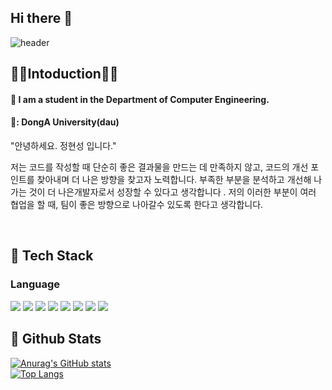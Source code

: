 ## Hi there 👋 

<div>
  
  <!--Header-->
  ![header](https://capsule-render.vercel.app/api?type=waving&color=gradient&height=300&section=header&text=Good%20to%20see%20you%20%F0%9F%A4%97)
  
</div>

<div>
  <!--Body-->
  
  ## 🙇‍♂️Intoduction🙇‍♂️
  #### :raising_hand: I am a student in the Department of Computer Engineering.<br/>
  #### 🏫: DongA University(dau)
  <div>
"안녕하세요. 정현성 입니다."

저는 코드를 작성할 때 단순히 좋은 결과물을 만드는 데 만족하지 않고, 코드의 개선 포인트를 찾아내며 더 나은 방향을 찾고자 노력합니다. 부족한 부분을 분석하고 개선해 나가는 것이 더 나은개발자로서 성장할 수 있다고 생각합니다 . 저의 이러한 부분이 여러 협업을 할 때, 팀이 좋은 방향으로 나아갈수 있도록 한다고 생각합니다.
</div>
  <br/>
  
  ## 🧱 Tech Stack
  ### Language
  <!--Python-->
  <img src="https://img.shields.io/badge/Python-3776AB?style=flat-square&logo=Python&logoColor=white"/>
  <!--JavaScript-->
  <img src="https://img.shields.io/badge/JavaScript-F7DF1E?style=flat-square&logo=JavaScript&logoColor=white"/>
  <!--HTML5-->
  <img src="https://img.shields.io/badge/HTML5-E34F26?style=flat-square&logo=HTML5&logoColor=white"/>
  <!--CSS-->
  <img src="https://img.shields.io/badge/CSS3-1572B6?style=flat-square&logo=CSS3&logoColor=white"/>
  <!--MySQL-->
  <img src="https://img.shields.io/badge/MySQL-4479A1?style=flat-square&logo=MySQL&logoColor=white"/>
  <!--React-->
  <img src="https://img.shields.io/badge/React-61DAFB?style=flat-square&logo=React&logoColor=white&Color=white"/>
  <!--Flask-->
  <img src="https://img.shields.io/badge/Flask-000000?style=flat-square&logo=Flask&logoColor=white"/>
  <!--Amazon AWS-->
  <img src="https://img.shields.io/badge/Amazon AWS-232F3E?style=flat-square&logo=Amazon AWS&logoColor=white"/>
  <br/>
  
  ## 🤔 Github Stats
  [![Anurag's GitHub stats](https://github-readme-stats.vercel.app/api?username=dau-J)](https://github.com/anuraghazra/github-readme-stats)
  <br/>
  [![Top Langs](https://github-readme-stats.vercel.app/api/top-langs/?username=dau-J)](https://github.com/anuraghazra/github-readme-stats)
  
</div>

<!--
**dau-J/dau-J** is a ✨ _special_ ✨ repository because its `README.md` (this file) appears on your GitHub profile.

Here are some ideas to get you started:

- 🔭 I’m currently working on ...
- 🌱 I’m currently learning ...
- 👯 I’m looking to collaborate on ...
- 🤔 I’m looking for help with ...
- 💬 Ask me about ...
- 📫 How to reach me: ...
- 😄 Pronouns: ...
- ⚡ Fun fact: ...
-->
